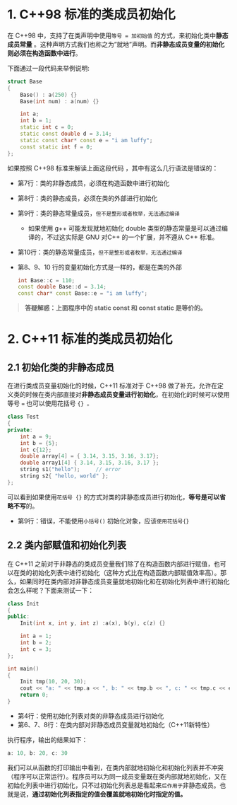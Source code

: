 

# 1. C++98 标准的类成员初始化



在 C++98 中，支持了在类声明中使用`等号 = 加初始值` 的方式，来初始化类中**静态成员常量** 。这种声明方式我们也称之为”就地”声明。而**非静态成员变量的初始化则必须在构造函数中进行**。

下面通过一段代码来举例说明:

```c++
struct Base 
{
    Base() : a(250) {}
    Base(int num) : a(num) {}

    int a;
    int b = 1;	
    static int c = 0;	
    static const double d = 3.14;	
    static const char* const e = "i am luffy";	
    const static int f = 0;	
};
```

如果按照 C++98 标准来解读上面这段代码 ，其中有这么几行语法是错误的：

* 第7行：类的非静态成员，必须在构造函数中进行初始化

* 第8行：类的静态成员，必须在类的外部进行初始化

* 第9行：类的静态常量成员，`但不是整形或者枚举，无法通过编译`

  * 如果使用 g++ 可能发现就地初始化 double 类型的静态常量是可以通过编译的，不过这实际是 GNU 对C++ 的一个扩展，并不遵从 C++ 标准。

* 第10行：类的静态常量成员，`但不是整形或者枚举，无法通过编译`

* 第8、9、10 行的变量初始化方式是一样的，都是在类的外部

  ```c++
  int Base::c = 110;
  const double Base::d = 3.14;
  const char* const Base::e = "i am luffy";
  ```



> **答疑解惑：上面程序中的 static const 和 const static 是等价的。**



# 2. C++11 标准的类成员初始化



## 2.1 初始化类的非静态成员

在进行类成员变量初始化的时候，C++11 标准对于 C++98 做了补充，允许在定义类的时候在类内部直接对**非静态成员变量进行初始化**，在初始化的时候可以使用等号 `=` 也可以使用花括号 `{} 。`

```c++
class Test
{
private:
    int a = 9;
    int b = {5};
    int c{12};
    double array[4] = { 3.14, 3.15, 3.16, 3.17};
    double array1[4] { 3.14, 3.15, 3.16, 3.17 };
    string s1("hello");     // error
    string s2{ "hello, world" };
};
```

可以看到如果使用`花括号 {}` 的方式对类的非静态成员进行初始化，**等号是可以省略不写**的。

* 第9行：错误，不能使用`小括号()` 初始化对象，应该`使用花括号{}`



## 2.2 类内部赋值和初始化列表

在 C++11 之前对于非静态的类成员变量我们除了在构造函数内部进行赋值，也可以在类的初始化列表中进行初始化（这种方式比在构造函数内部赋值效率高）。那么，如果同时在类内部对非静态成员变量就地初始化和在初始化列表中进行初始化会怎么样呢？下面来测试一下：

```c++
class Init
{
public:
    Init(int x, int y, int z) :a(x), b(y), c(z) {}

    int a = 1;
    int b = 2;
    int c = 3;
};

int main()
{
    Init tmp(10, 20, 30);
    cout << "a: " << tmp.a << ", b: " << tmp.b << ", c: " << tmp.c << endl;
    return 0;
}
```

* 第4行：使用初始化列表对类的非静态成员进行初始化
* 第6、7、8行：在类内部对非静态成员变量就地初始化（C++11新特性）

执行程序，输出的结果如下：

```c++
a: 10, b: 20, c: 30
```

我们可以从函数的打印输出中看到，在类内部就地初始化和初始化列表并不冲突（程序可以正常运行）。程序员可以为同一成员变量既在类内部就地初始化，又在初始化列表中进行初始化，只不过初始化列表总是看起来`后作用于`非静态成员。也就是说，**通过初始化列表指定的值会覆盖就地初始化时指定的值。**
